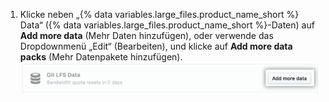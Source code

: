 1. Klicke neben „{% data variables.large_files.product_name_short %} Data“ ({% data variables.large_files.product_name_short %}-Daten) auf **Add more data** (Mehr Daten hinzufügen), oder verwende das Dropdownmenü „Edit“ (Bearbeiten), und klicke auf **Add more data packs** (Mehr Datenpakete hinzufügen). ![Schaltfläche „Add more data" (Hinzufügen weiterer Daten)](/assets/images/help/billing/data-pack-purchase-more.png)
